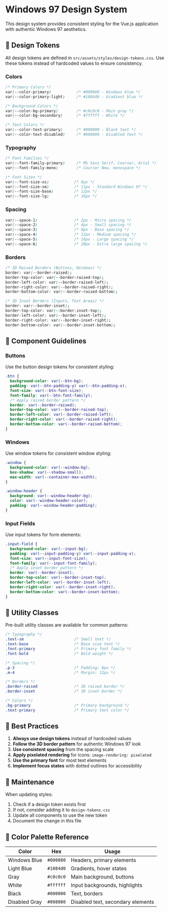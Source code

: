 # Windows 97 Design System

This design system provides consistent styling for the Vue.js application with authentic Windows 97 aesthetics.

## 🎨 Design Tokens

All design tokens are defined in `src/assets/styles/design-tokens.css`. Use these tokens instead of hardcoded values to ensure consistency.

### Colors

```css
/* Primary Colors */
var(--color-primary)           /* #000080 - Windows blue */
var(--color-primary-light)     /* #1084d0 - Gradient blue */

/* Background Colors */
var(--color-bg-primary)        /* #c0c0c0 - Main gray */
var(--color-bg-secondary)      /* #ffffff - White */

/* Text Colors */
var(--color-text-primary)      /* #000000 - Black text */
var(--color-text-disabled)     /* #808080 - Disabled text */
```

### Typography

```css
/* Font Families */
var(--font-family-primary)     /* MS Sans Serif, Courier, Arial */
var(--font-family-mono)        /* Courier New, monospace */

/* Font Sizes */
var(--font-size-xs)           /* 8px */
var(--font-size-sm)           /* 11px - Standard Windows 97 */
var(--font-size-base)         /* 12px */
var(--font-size-lg)           /* 16px */
```

### Spacing

```css
var(--space-1)                /* 2px - Micro spacing */
var(--space-2)                /* 4px - Small spacing */
var(--space-3)                /* 8px - Base spacing */
var(--space-4)                /* 12px - Medium spacing */
var(--space-5)                /* 16px - Large spacing */
var(--space-6)                /* 20px - Extra large spacing */
```

### Borders

```css
/* 3D Raised Borders (Buttons, Windows) */
border: var(--border-raised);
border-top-color: var(--border-raised-top);
border-left-color: var(--border-raised-left);
border-right-color: var(--border-raised-right);
border-bottom-color: var(--border-raised-bottom);

/* 3D Inset Borders (Inputs, Text Areas) */
border: var(--border-inset);
border-top-color: var(--border-inset-top);
border-left-color: var(--border-inset-left);
border-right-color: var(--border-inset-right);
border-bottom-color: var(--border-inset-bottom);
```

## 🧩 Component Guidelines

### Buttons

Use the button design tokens for consistent styling:

```css
.btn {
  background-color: var(--btn-bg);
  padding: var(--btn-padding-y) var(--btn-padding-x);
  font-size: var(--btn-font-size);
  font-family: var(--btn-font-family);
  /* Apply raised border pattern */
  border: var(--border-raised);
  border-top-color: var(--border-raised-top);
  border-left-color: var(--border-raised-left);
  border-right-color: var(--border-raised-right);
  border-bottom-color: var(--border-raised-bottom);
}
```

### Windows

Use window tokens for consistent window styling:

```css
.window {
  background-color: var(--window-bg);
  box-shadow: var(--shadow-small);
  max-width: var(--container-max-width);
}

.window-header {
  background: var(--window-header-bg);
  color: var(--window-header-color);
  padding: var(--window-header-padding);
}
```

### Input Fields

Use input tokens for form elements:

```css
.input-field {
  background-color: var(--input-bg);
  padding: var(--input-padding-y) var(--input-padding-x);
  font-size: var(--input-font-size);
  font-family: var(--input-font-family);
  /* Apply inset border pattern */
  border: var(--border-inset);
  border-top-color: var(--border-inset-top);
  border-left-color: var(--border-inset-left);
  border-right-color: var(--border-inset-right);
  border-bottom-color: var(--border-inset-bottom);
}
```

## 🎯 Utility Classes

Pre-built utility classes are available for common patterns:

```css
/* Typography */
.text-sm                      /* Small text */
.text-base                    /* Base size text */
.font-primary                 /* Primary font family */
.font-bold                    /* Bold weight */

/* Spacing */
.p-3                          /* Padding: 8px */
.m-4                          /* Margin: 12px */

/* Borders */
.border-raised                /* 3D raised border */
.border-inset                 /* 3D inset border */

/* Colors */
.bg-primary                   /* Primary background */
.text-primary                 /* Primary text color */
```

## 📝 Best Practices

1. **Always use design tokens** instead of hardcoded values
2. **Follow the 3D border pattern** for authentic Windows 97 look
3. **Use consistent spacing** from the spacing scale
4. **Apply pixelated rendering** for icons: `image-rendering: pixelated`
5. **Use the primary font** for most text elements
6. **Implement focus states** with dotted outlines for accessibility

## 🔄 Maintenance

When updating styles:
1. Check if a design token exists first
2. If not, consider adding it to `design-tokens.css`
3. Update all components to use the new token
4. Document the change in this file

## 🎨 Color Palette Reference

| Color | Hex | Usage |
|-------|-----|-------|
| Windows Blue | `#000080` | Headers, primary elements |
| Light Blue | `#1084d0` | Gradients, hover states |
| Gray | `#c0c0c0` | Main background, buttons |
| White | `#ffffff` | Input backgrounds, highlights |
| Black | `#000000` | Text, borders |
| Disabled Gray | `#808080` | Disabled text, secondary elements | 